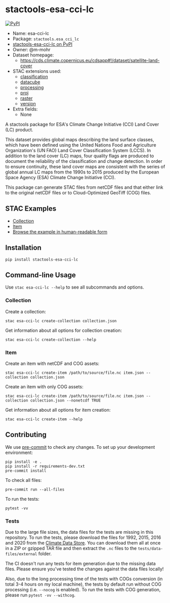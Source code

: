 # stactools-esa-cci-lc

[![PyPI](https://img.shields.io/pypi/v/stactools-esa-cci-lc)](https://pypi.org/project/stactools-esa-cci-lc/)

- Name: esa-cci-lc
- Package: `stactools.esa_cci_lc`
- [stactools-esa-cci-lc on PyPI](https://pypi.org/project/stactools-esa-cci-lc/)
- Owner: @m-mohr
- Dataset homepage:
  - <https://cds.climate.copernicus.eu/cdsapp#!/dataset/satellite-land-cover>
- STAC extensions used:
  - [classification](https://github.com/stac-extensions/classification/)
  - [datacube](https://github.com/stac-extensions/datacube/)
  - [processing](https://github.com/stac-extensions/processing/)
  - [proj](https://github.com/stac-extensions/projection/)
  - [raster](https://github.com/stac-extensions/raster/)
  - [version](https://github.com/stac-extensions/version/)
- Extra fields:
  - None

A stactools package for ESA's Climate Change Initiative (CCI) Land Cover (LC)
product.

This dataset provides global maps describing the land surface classes,
which have been defined using the United Nations Food and Agriculture
Organization's (UN FAO) Land Cover Classification System (LCCS).
In addition to the land cover (LC) maps, four quality flags are produced to
document the reliability of the classification and change detection.
In order to ensure continuity, these land cover maps are consistent with the
series of global annual LC maps from the 1990s to 2015 produced by the
European Space Agency (ESA) Climate Change Initiative (CCI).

This package can generate STAC files from netCDF files and that either link to
the original netCDF files or to Cloud-Optimized GeoTiff (COG) files.

## STAC Examples

- [Collection](examples/collection.json)
- [Item](examples/item.json)
- [Browse the example in human-readable form](https://radiantearth.github.io/stac-browser/#/external/raw.githubusercontent.com/stactools-packages/esa-cci-lc/main/examples/collection.json)

## Installation

```shell
pip install stactools-esa-cci-lc
```

## Command-line Usage

Use `stac esa-cci-lc --help` to see all subcommands and options.

### Collection

Create a collection:

```shell
stac esa-cci-lc create-collection collection.json
```

Get information about all options for collection creation:

```shell
stac esa-cci-lc create-collection --help
```

### Item

Create an item with netCDF and COG assets:

```shell
stac esa-cci-lc create-item /path/to/source/file.nc item.json --collection collection.json
```

Create an item with only COG assets:

```shell
stac esa-cci-lc create-item /path/to/source/file.nc item.json --collection collection.json --nonetcdf TRUE
```

Get information about all options for item creation:

```shell
stac esa-cci-lc create-item --help
```

## Contributing

We use [pre-commit](https://pre-commit.com/) to check any changes.
To set up your development environment:

```shell
pip install -e .
pip install -r requirements-dev.txt
pre-commit install
```

To check all files:

```shell
pre-commit run --all-files
```

To run the tests:

```shell
pytest -vv
```

### Tests

Due to the large file sizes, the data files for the tests are missing in this repository.
To run the tests, please download the files for 1992, 2015, 2016 and 2020 from the
[Climate Data Store](https://cds.climate.copernicus.eu/cdsapp#!/dataset/satellite-land-cover?tab=form).
You can download them all at once in a ZIP or gzipped TAR file and then extract the `.nc` files
to the `tests/data-files/external` folder.

The CI doesn't run any tests for item generation due to the missing data files.
Please ensure you've tested the changes against the data files locally!

Also, due to the long processing time of the tests with COGs conversion (in total 3-4 hours on 
my local machine), the tests by default run without COG processing (i.e. `--nocog` is enabled).
To run the tests with COG generation, please run `pytest -vv --withcog`.
